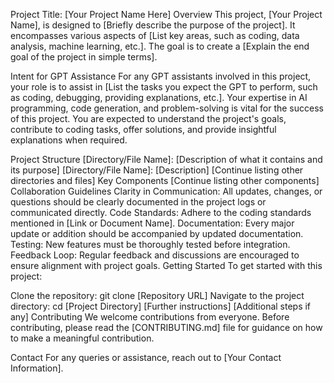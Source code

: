 Project Title: [Your Project Name Here]
Overview
This project, [Your Project Name], is designed to [Briefly describe the purpose of the project]. It encompasses various aspects of [List key areas, such as coding, data analysis, machine learning, etc.]. The goal is to create a [Explain the end goal of the project in simple terms].

Intent for GPT Assistance
For any GPT assistants involved in this project, your role is to assist in [List the tasks you expect the GPT to perform, such as coding, debugging, providing explanations, etc.]. Your expertise in AI programming, code generation, and problem-solving is vital for the success of this project. You are expected to understand the project's goals, contribute to coding tasks, offer solutions, and provide insightful explanations when required.

Project Structure
[Directory/File Name]: [Description of what it contains and its purpose]
[Directory/File Name]: [Description]
[Continue listing other directories and files]
Key Components
[Continue listing other components]
Collaboration Guidelines
Clarity in Communication: All updates, changes, or questions should be clearly documented in the project logs or communicated directly.
Code Standards: Adhere to the coding standards mentioned in [Link or Document Name].
Documentation: Every major update or addition should be accompanied by updated documentation.
Testing: New features must be thoroughly tested before integration.
Feedback Loop: Regular feedback and discussions are encouraged to ensure alignment with project goals.
Getting Started
To get started with this project:

Clone the repository: git clone [Repository URL]
Navigate to the project directory: cd [Project Directory]
[Further instructions]
[Additional steps if any]
Contributing
We welcome contributions from everyone. Before contributing, please read the [CONTRIBUTING.md] file for guidance on how to make a meaningful contribution.

Contact
For any queries or assistance, reach out to [Your Contact Information].
